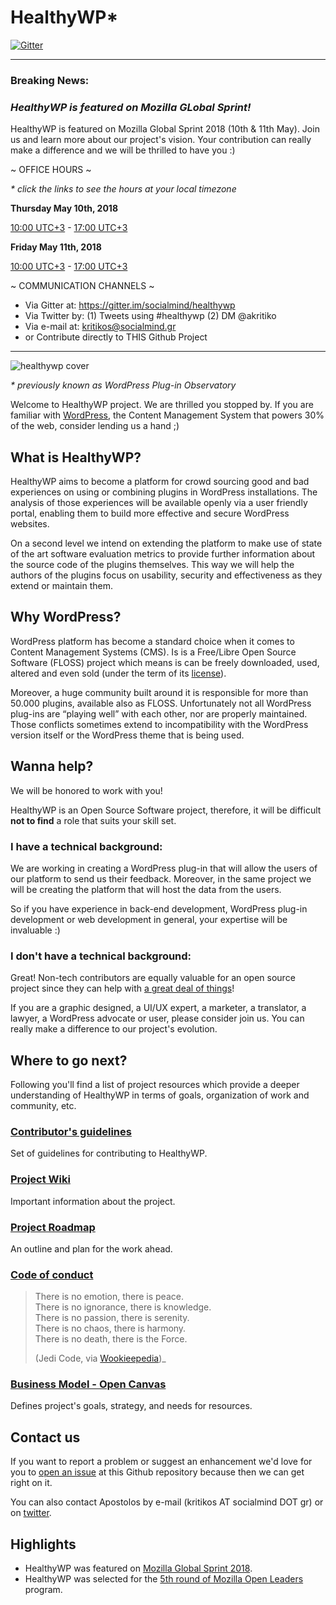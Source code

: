 # HealthyWP*

[![Gitter](https://badges.gitter.im/socialmind/healthywp.svg)](https://gitter.im/socialmind/healthywp?utm_source=badge&utm_medium=badge&utm_campaign=pr-badge&utm_content=body_badge)

***

### Breaking News: 
### _HealthyWP is featured on Mozilla GLobal Sprint!_

HealthyWP is featured on Mozilla Global Sprint 2018 (10th & 11th May). Join us and learn more about our project's vision. Your contribution can really make a difference and we will be thrilled to have you :)

~ OFFICE HOURS ~

_* click the links to see the hours at your local timezone_

__Thursday May 10th, 2018__

[10:00 UTC+3](http://arewemeetingyet.com/Athens/2018-05-10/10:00/HealthyWP%20-%20Mozilla%20Global%20Sprint%20(Office%20Hours)) - [17:00 UTC+3](http://arewemeetingyet.com/Athens/2018-05-10/17:00/HealthyWP%20-%20Mozilla%20Global%20Sprint%20(Office%20Hours))

__Friday May 11th, 2018__

[10:00 UTC+3](http://arewemeetingyet.com/Athens/2018-05-11/10:00/HealthyWP%20-%20Mozilla%20Global%20Sprint%20(Office%20Hours)) - [17:00 UTC+3](http://arewemeetingyet.com/Athens/2018-05-11/17:00/HealthyWP%20-%20Mozilla%20Global%20Sprint%20(Office%20Hours))


~ COMMUNICATION CHANNELS ~ 

- Via Gitter at: https://gitter.im/socialmind/healthywp
- Via Twitter by: (1) Tweets using #healthywp (2) DM @akritiko
- Via e-mail at: kritikos@socialmind.gr
- or Contribute directly to THIS Github Project

***

![healthywp cover](http://apostolos.kritikos.me/wp-content/uploads/2018/05/2018-04-23_213018.0828970000.png)

_* previously known as WordPress Plug-in Observatory_

Welcome to HealthyWP project. We are thrilled you stopped by. If you are familiar with [WordPress](http://www.wordpress.org), the Content Management System that powers 30% of the web, consider lending us a hand ;)

## What is HealthyWP?

HealthyWP aims to become a platform for crowd sourcing good and bad experiences on using or combining plugins in WordPress installations. The analysis of those experiences will be available openly via a user friendly portal, enabling them to build more effective and secure WordPress websites.

On a second level we intend on extending the platform to make use of state of the art software evaluation metrics to provide further information about the source code of the plugins themselves. This way we will help the authors of the plugins focus on usability, security and effectiveness as they extend or maintain them.


## Why WordPress?

WordPress platform has become a standard choice when it comes to Content Management Systems (CMS). Is is a Free/Libre Open Source Software (FLOSS) project which means is can be freely downloaded, used, altered and even sold (under the term of its [license](https://wordpress.org/about/license/)).

Moreover, a huge community built around it is responsible for more than 50.000 plugins, available also as FLOSS. Unfortunately not all WordPress plug-ins are “playing well” with each other, nor are properly maintained. Those conflicts sometimes extend to incompatibility with the WordPress version itself or the WordPress theme that is being used.


## Wanna help?

We will be honored to work with you! 

HealthyWP is an Open Source Software project, therefore, it will be difficult __not to find__ a role that suits your skill set.

### I __have__ a technical background:

We are working in creating a WordPress plug-in that will allow the users of our platform to send us their feedback. Moreover, in the same project we will be creating the platform that will host the data from the users. 

So if you have experience in back-end development, WordPress plug-in development or web development in general, your expertise will be invaluable :)

### I __don't__ have a technical background:

Great! Non-tech contributors are equally valuable for an open source project since they can help with [a great deal of things](https://opensource.com/life/16/1/8-ways-contribute-open-source-without-writing-code)! 

If you are a graphic designed, a UI/UX expert, a marketer, a translator, a lawyer, a WordPress advocate or user, please consider join us. You can really make a difference to our project's evolution.

## Where to go next?

Following you'll find a list of project resources which provide a deeper understanding of HealthyWP in terms of goals, organization of work and community, etc.
 
### [Contributor's guidelines](https://github.com/socialmind/healthywp/blob/master/CONTRIBUTING.md) 

Set of guidelines for contributing to HealthyWP.

### [Project Wiki](https://github.com/socialmind/healthywp/wiki)

Important information about the project. 

### [Project Roadmap](https://github.com/socialmind/healthywp/wiki/Roadmap)

An outline and plan for the work ahead.  

### [Code of conduct](https://github.com/socialmind/healthywp/blob/master/Code-Of-Conduct.md) 

> There is no emotion, there is peace.  
> There is no ignorance, there is knowledge.  
> There is no passion, there is serenity.  
> There is no chaos, there is harmony.  
> There is no death, there is the Force.  
>  
>(Jedi Code, via [Wookieepedia](http://starwars.wikia.com/wiki/Jedi_Code))_

### [Business Model - Open Canvas](https://docs.google.com/presentation/d/1mA3lTrXo4gmmaws6mnya8IquVIEC9OK9JcxgD829RUg/edit) 

 Defines project's goals, strategy, and needs for resources.

## Contact us

If you want to report a problem or suggest an enhancement we'd love for you to [open an issue](https://github.com/socialmind/healthywp/issues) at this Github repository because then we can get right on it. 

You can also contact Apostolos by e-mail (kritikos AT socialmind DOT gr) or on [twitter](http://www.twitter.com/akritiko).

## Highlights

- HealthyWP was featured on [Mozilla Global Sprint 2018](https://www.mozillapulse.org/entry/640).
- HealthyWP was selected for the [5th round of Mozilla Open Leaders](https://mozilla.github.io/leadership-training/round-5/projects/#wordpress-plugin-observatory) program.
